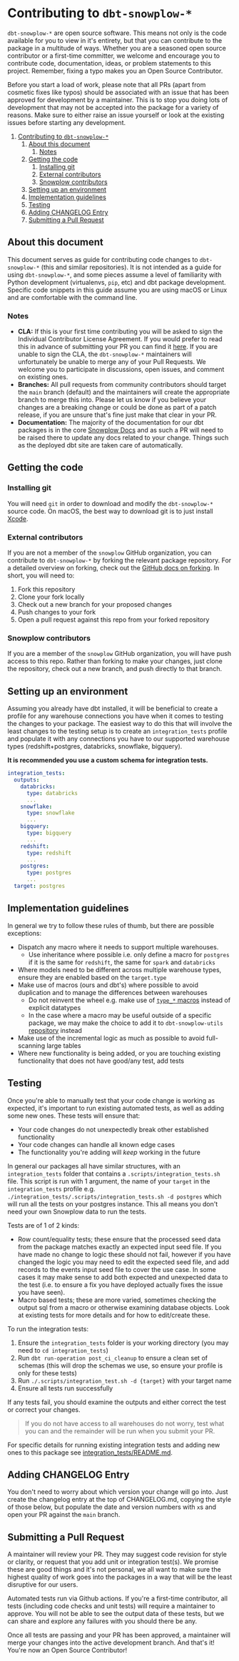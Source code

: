 # Contributing to `dbt-snowplow-*`

`dbt-snowplow-*` are open source software. This means not only is the code available for you to view in it's entirety, but that you can contribute to the package in a multitude of ways. Whether you are a seasoned open source contributor or a first-time committer, we welcome and encourage you to contribute code, documentation, ideas, or problem statements to this project. Remember, fixing a typo makes you an Open Source Contributor.

Before you start a load of work, please note that all PRs (apart from cosmetic fixes like typos) should be associated with an issue that has been approved for development by a maintainer. This is to stop you doing lots of development that may not be accepted into the package for a variety of reasons. Make sure to either raise an issue yourself or look at the existing issues before starting any development.

1. [Contributing to `dbt-snowplow-*`](#contributing-to-dbt-snowplow-)
   1. [About this document](#about-this-document)
      1. [Notes](#notes)
   2. [Getting the code](#getting-the-code)
      1. [Installing git](#installing-git)
      2. [External contributors](#external-contributors)
      3. [Snowplow contributors](#snowplow-contributors)
   3. [Setting up an environment](#setting-up-an-environment)
   4. [Implementation guidelines](#implementation-guidelines)
   5. [Testing](#testing)
   6. [Adding CHANGELOG Entry](#adding-changelog-entry)
   7. [Submitting a Pull Request](#submitting-a-pull-request)

## About this document

This document serves as guide for contributing code changes to `dbt-snowplow-*` (this and similar repositories). It is not intended as a guide for using `dbt-snowplow-*`, and some pieces assume a level of familiarity with Python development (virtualenvs, `pip`, etc) and dbt package development. Specific code snippets in this guide assume you are using macOS or Linux and are comfortable with the command line.

### Notes

- **CLA:** If this is your first time contributing you will be asked to sign the Individual Contributor License Agreement. If you would prefer to read this in advance of submitting your PR you can find it [here](https://docs.google.com/forms/d/e/1FAIpQLSd89YTDQ1XpTZbj3LpOkquV_h1Y8k9ay3iFbJsZsJrz18I23Q/viewform). If you are unable to sign the CLA, the `dbt-snowplow-*` maintainers will unfortunately be unable to merge any of your Pull Requests. We welcome you to participate in discussions, open issues, and comment on existing ones.
- **Branches:** All pull requests from community contributors should target the `main` branch (default) and the maintainers will create the appropriate branch to merge this into. Please let us know if you believe your changes are a breaking change or could be done as part of a patch release, if you are unsure that's fine just make that clear in your PR.
- **Documentation:** The majority of the documentation for our dbt packages is in the core [Snowplow Docs](https://github.com/snowplow/documentation) and as such a PR will need to be raised there to update any docs related to your change. Things such as the deployed dbt site are taken care of automatically.

## Getting the code

### Installing git

You will need `git` in order to download and modify the `dbt-snowplow-*` source code. On macOS, the best way to download git is to just install [Xcode](https://developer.apple.com/support/xcode/).

### External contributors

If you are not a member of the `snowplow` GitHub organization, you can contribute to `dbt-snowplow-*` by forking the relevant package repository. For a detailed overview on forking, check out the [GitHub docs on forking](https://help.github.com/en/articles/fork-a-repo). In short, you will need to:

1. Fork this repository
2. Clone your fork locally
3. Check out a new branch for your proposed changes
4. Push changes to your fork
5. Open a pull request against this repo from your forked repository

### Snowplow contributors

If you are a member of the `snowplow` GitHub organization, you will have push access to this repo. Rather than forking to make your changes, just clone the repository, check out a new branch, and push directly to that branch.

## Setting up an environment

Assuming you already have dbt installed, it will be beneficial to create a profile for any warehouse connections you have when it comes to testing the changes to your package. The easiest way to do this that will involve the least changes to the testing setup is to create an `integration_tests` profile and populate it with any connections you have to our supported warehouse types (redshift+postgres, databricks, snowflake, bigquery). 

**It is recommended you use a custom schema for integration tests.**

```yml
integration_tests:
  outputs:
    databricks:
      type: databricks
      ...
    snowflake:
      type: snowflake
      ...
    bigquery:
      type: bigquery
      ...
    redshift:
      type: redshift
      ...
    postgres:
      type: postgres
      ...
  target: postgres
```

## Implementation guidelines

In general we try to follow these rules of thumb, but there are possible exceptions:
- Dispatch any macro where it needs to support multiple warehouses. 
  - Use inheritance where possible i.e. only define a macro for `postgres` if it is the same for `redshift`, the same for `spark` and `databricks`
- Where models need to be different across multiple warehouse types, ensure they are enabled based on the `target.type`
- Make use of macros (ours and dbt's) where possible to avoid duplication and to manage the differences between warehouses
  - Do not reinvent the wheel e.g. make use of [`type_*` macros](https://docs.getdbt.com/reference/dbt-jinja-functions/cross-database-macros#data-type-functions) instead of explicit datatypes
  - In the case where a macro may be useful outside of a specific package, we may make the choice to add it to `dbt-snowplow-utils` [repository](https://www.github.com/snowplow/dbt-snowplow-utils) instead
- Make use of the incremental logic as much as possible to avoid full-scanning large tables
- Where new functionality is being added, or you are touching existing functionality that does not have good/any test, add tests

## Testing

Once you're able to manually test that your code change is working as expected, it's important to run existing automated tests, as well as adding some new ones. These tests will ensure that:
- Your code changes do not unexpectedly break other established functionality
- Your code changes can handle all known edge cases
- The functionality you're adding will _keep_ working in the future

In general our packages all have similar structures, with an `integration_tests` folder that contains a `.scripts/integration_tests.sh` file. This script is run with 1 argument, the name of your `target` in the `integration_tests` profile e.g. `./integration_tests/.scripts/integration_tests.sh -d postgres` which will run all the tests on your postgres instance. This all means you don't need your own Snowplow data to run the tests.

Tests are of 1 of 2 kinds:
- Row count/equality tests; these ensure that the processed seed data from the package matches exactly an expected input seed file. If you have made no change to logic these should not fail, however if you have changed the logic you may need to edit the expected seed file, and add records to the events input seed file to cover the use case. In some cases it may make sense to add both expected and unexpected data to the test (i.e. to ensure a fix you have deployed actually fixes the issue you have seen).
- Macro based tests; these are more varied, sometimes checking the output sql from a macro or otherwise examining database objects. Look at existing tests for more details and for how to edit/create these.

To run the integration tests:
1. Ensure the `integration_tests` folder is your working directory (you may need to `cd integration_tests`)
2. Run `dbt run-operation post_ci_cleanup` to ensure a clean set of schemas (this will drop the schemas we use, so ensure your profile is only for these tests)
3. Run `./.scripts/integration_test.sh -d {target}` with your target name
4. Ensure all tests run successfully

If any tests fail, you should examine the outputs and either correct the test or correct your changes.

> If you do not have access to all warehouses do not worry, test what you can and the remainder will be run when you submit your PR.

For specific details for running existing integration tests and adding new ones to this package see [integration_tests/README.md](integration_tests/README.md).

## Adding CHANGELOG Entry

You don't need to worry about which version your change will go into. Just create the changelog entry at the top of CHANGELOG.md, copying the style of those below, but populate the date and version numbers with `x`s and open your PR against the `main` branch.

## Submitting a Pull Request

A  maintainer will review your PR. They may suggest code revision for style or clarity, or request that you add unit or integration test(s). We promise these are good things and it's not personal, we all want to make sure the highest quality of work goes into the packages in a way that will be the least disruptive for our users.

Automated tests run via Github actions. If you're a first-time contributor, all tests (including code checks and unit tests) will require a maintainer to approve. You will not be able to see the output data of these tests, but we can share and explore any failures with you should there be any.

Once all tests are passing and your PR has been approved, a maintainer will merge your changes into the active development branch. And that's it! You're now an Open Source Contributor!
